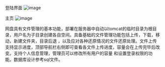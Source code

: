 登陆界面
![image](https://github.com/yinset/CatCloudDisk/assets/80797110/611080e6-d8a2-4848-930e-ab047b812c95)

主页
![image](https://github.com/yinset/CatCloudDisk/assets/80797110/64b2c604-ed96-41b0-9500-2306f84260e8)

网盘具有文件管理的基本功能，部署在服务器中自动以tomcat的临时目录为根目录，用户名为子目录创建各自空间。具备基础的文件管理功能包括上传，下载，移动，新建文件夹，目录后退
，以及应对各种还原情况的文件还原处理。文件上传支持显示进度，顶部导航栏右侧即可查看各文件上传进度，容量会在上传完毕后改变。支持个人信息管理，管理员可以修改所有用户的容量
和设置登录权限的功能。数据库设计参考sql文件。
